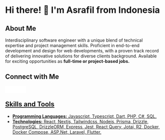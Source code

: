 # Hi there! 👋 I'm Asrafil from Indonesia

## About Me
Interdisciplinary software engineer with a unique blend of technical expertise and project management skills. Proficient in end-to-end development and design for web developments, with a proven track record of delivering innovative solutions for diverse clients background. Available for exciting opportunities as **full-time or project-based jobs.** 

## Connect with Me
<a href="https://asrafilll.com" target="_blank"><img align="left" alt="asrafill.com" width="22px" src="https://github.com/Aakarsh-B/trying-repos/blob/master/www.svg" />
<a href="https://linkedin.com/in/asrafilr" target="_blank"><img align="left" alt="Asrafil R| LinkedIn" width="22px" src="https://github.com/Aakarsh-B/trying-repos/blob/master/linkedin.svg" />
<a href="http://dribbble.com/asrafilll" target="_blank"><img align="left" alt="Asrafil R | Dribbble" width="22px" src="https://github.com/Aakarsh-B/trying-repos/blob/master/dribbble.svg" />

<br />

## Skills and Tools
- **Programming Languages:** Javascript, Typescript, Dart, PHP, C#, SQL.
- **Technologies:** React, Nextjs, Tailwindcss, Nodejs, Prisma, Drizzle, PostgreSQL, DrizzleORM, Express, Jest, React Query, Jotai, R2, Docker, Docker Compose, ASP.Net, Laravel, Flutter.

